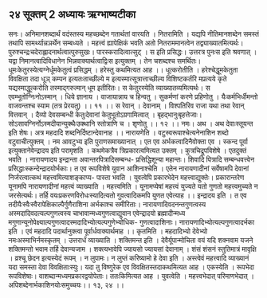 ## २४ सूक्तम् 2 अध्यायः ऋग्भाष्यटीका
सनः। अनिमानशब्दार्थं वदंस्तस्य महच्छब्देन गतार्थतां वारयति । नितरामिति । यद्यपि नीतिमानशब्देन समस्तं तथापि सामर्थ्यान्नञर्थेन सम्बध्यते । महत्त्वं ह्यापेक्षिकं भवति अतो नितराममानत्वेन तद्व्याख्यातमित्यर्थः। पुरुश्चन्द्रःचदेराह्लादनार्थत्वात्पुरुसुखः। पारस्करादित्वात्सुट् । स इति प्रसिद्धः। उत्तरत्र पुनःस इति श्रवणात् । यद्वा निमानत्वादिविधानेन भिन्नवाक्यार्थत्वाद्विःस इत्युक्तम् । तेन चशब्दश्च समर्थितः। धूमःकेतुरस्येत्यग्नेर्धूमकेतुत्वं प्रसिद्धम् । हरेस्तु कथमित्यत आह ।। धूत्करोतीति । हरेश्चेद्धूमकेतुता विवक्षिता तदा धूञ् कम्पन इत्यतःताच्छील्ये म इत्यस्मात्सूत्रात्ताच्छील्य विशिष्टकर्तरि मप्रत्यये कृते यद्यस्माद्धूत्करोति तस्माद्गरुत्मान् धूम इतीरितः। स केतुरस्येति व्याख्यातव्यमित्यर्थः। स एवम्भूतोग्निःनोऽस्मान् । धिये ज्ञानाय । वाजायान्नाय च हिन्वतु । सुकर्मणां करणे प्रहिणोतु । यैःकर्मभिर्धीमन्तो वाजवन्तश्च स्याम (तत्र प्रेरयतु) ।। ११ ।।
स रेवान् । देवानाम् । विश्पतिरिव राजा यथा तथा रेवान् वित्तवान् । दैव्यो देवसम्बन्धी केतुःदेवानां केतुभूतोऽग्रगामित्वात् । बृहद्भानुःबृहत्तेजाः। सोऽसावग्निर्नोऽस्मदीयान्युक्थैःउक्थानि स्तोत्राणि च । शृणोतु ।। १२ ।।
नमः। अथ । अथ देवाःस्तूयन्त इति शेषः। अत्र महदादि शब्दनिर्दिष्टान्देवानाह ।। नारायणेति । वटुस्वरूपाश्चेत्यनेनाशिन शब्दो वटुवाचीत्युक्तम् । नम आवटुभ्य इति पुराणसमाख्यानात् । एत एव अर्भकत्वादिनैवोक्ता एव । स्कन्द पूर्वा इत्युक्तानेवेन्द्रादय इति परामृशति । कथमेकत्रैव त्रिप्रकारत्वमित्यत उक्तम् । कुत्रचिद्रूपविशेषे । एतदुक्तं भवति । नारायणादय इन्द्रान्ता अवान्तरपित्रादिसम्बन्ध- प्रसिद्धिशून्या महान्तः। शिवादि पित्रादि सम्बन्धवत्त्वेन प्रसिद्धाःस्कन्देन्द्रादयोर्भकाः। त एव रूपविशेषे युवान आशिनाश्चेति । एतेन नारायणादीनां सर्वेषामपि देवानां निर्जरत्वात्कथं महत्त्वमित्याशङ्काप्य- पास्ता भवति । युवत्वेपि प्रकारभेदेन महत्त्वाद्युक्तेः। प्रकारान्तरेण यूनामपि नारायणादीनां महत्त्वं व्याख्याति । महत्त्वमिति । यूनामप्येषां महत्त्वं युज्यते यतो गुणतो महत्त्वमुच्यते न जरसेत्यर्थः। तर्हि वयःप्रकरणविरोधःस्यादित्यतो गुवत्वादिकमपि युणत एवेत्याह ।। इन्द्रादय इति । त एव तदीयैःस्वैःस्वैरापेक्षिकाल्पैर्गुणैराशिना अर्भकाश्च समीरिताः। नारायणादिवदनन्तगुणत्वस्य अस्मदादिवदत्यल्पगुणत्वस्य चाभावान्मध्यगुणत्वाद्युवान एवेन्द्रादयो ब्रह्मादीन्मध्य मगुणान्यूनोपेक्ष्याल्पगुणत्वादस्मदादिभ्योत्यल्पगुणेभ्योधिक- गुणत्वादाशिनाः। नारायणादिभ्योत्यल्पगुणत्वादर्भका इति । एवं महदादि पदार्थानुक्त्वा पूर्वार्धवाक्यार्थमाह ।। कृतमिति । महदादिभ्यो देवेभ्यो नमःअस्माभिर्नमस्कृतम् । उत्तरार्धं व्याख्याति । शक्तिमन्त इति । देवैर्यूपान्मोचिता वयं यदि शक्नवाम यजने शक्तिमन्तो भवाम तर्हि देवान्यजाम । शक्त्यभावेपि ज्यायसो ज्यायसां देवानाम् । शंसं शंसनं स्तुतिमात्रं मावृक्षि । व्रश्चू छेदन इत्यस्येदं रूपम् । न लुपामः। न लुप्तं करिष्यामो हे देवा इति । अस्त्वेवं महत्त्वादि व्याख्यानं यदा समस्ता देवा विवक्षिताःस्युः। यदा तु विष्णुरेक एव विवक्षितस्तदाकथमित्यत आह । एकस्येति । रूपभेदा रूपविशेषाः। वाशब्दान्मध्यमप्रकारद्वयोपेताः। ततःकिमित्यत आह । युवत्वेति । महत्त्वभेदात् परिमाणभेदात् । अपिशब्देनार्भकाशिनयोःसमुच्चयः।। १३, २४ ।।
